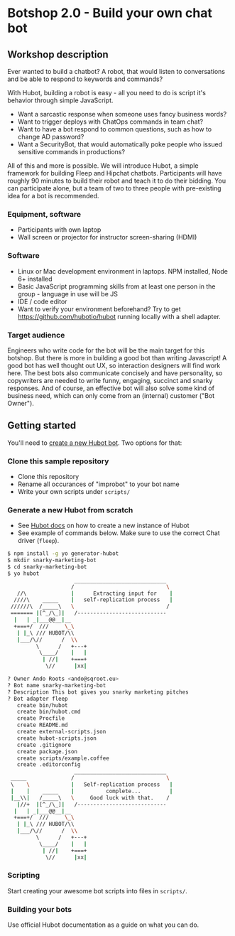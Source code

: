 # Botshop 2.0 - Build your own chat bot

## Workshop description

Ever wanted to build a chatbot? A robot, that would listen to conversations and be able to respond to keywords and commands?

With Hubot, building a robot is easy - all you need to do is script it's behavior through simple JavaScript.

- Want a sarcastic response when someone uses fancy business words?
- Want to trigger deploys with ChatOps commands in team chat?
- Want to have a bot respond to common questions, such as how to change AD password?
- Want a SecurityBot, that would automatically poke people who issued sensitive commands in productions?

All of this and more is possible. We will introduce Hubot, a simple framework for building Fleep and Hipchat chatbots. Participants will have roughly 90 minutes to build their robot and teach it to do their bidding. You can participate alone, but a team of two to three people with pre-existing idea for a bot is recommended.

### Equipment, software

- Participants with own laptop
- Wall screen or projector for instructor screen-sharing (HDMI)

### Software

- Linux or Mac development environment in laptops. NPM installed, Node 6+ installed
- Basic JavaScript programming skills from at least one person in the group - language in use will be JS
- IDE / code editor
- Want to verify your environment beforehand? Try to get https://github.com/hubotio/hubot running locally with a shell adapter.

### Target audience

Engineers who write code for the bot will be the main target for this botshop. But there is more in building a good bot than writing Javascript! A good bot has well thought out UX, so interaction designers will find work here. The best bots also communicate concisely and have personality, so copywriters are needed to write funny, engaging, succinct and snarky responses. And of course, an effective bot will also solve some kind of business need, which can only come from an (internal) customer ("Bot Owner").

## Getting started

You'll need to [create a new Hubot bot](https://hubot.github.com/docs/). Two options for that:

### Clone this sample repository

- Clone this repository
- Rename all occurances of "improbot" to your bot name
- Write your own scripts under `scripts/`

### Generate a new Hubot from scratch

- See [Hubot docs](https://hubot.github.com/docs/) on how to create a new instance of Hubot
- See example of commands below. Make sure to use the correct Chat driver (`fleep`).

```bash
$ npm install -g yo generator-hubot
$ mkdir snarky-marketing-bot
$ cd snarky-marketing-bot
$ yo hubot
                     _____________________________  
                    /                             \ 
   //\              |      Extracting input for    |
  ////\    _____    |   self-replication process   |
 //////\  /_____\   \                             / 
 ======= |[^_/\_]|   /----------------------------  
  |   | _|___@@__|__                                
  +===+/  ///     \_\                               
   | |_\ /// HUBOT/\\                             
   |___/\//      /  \\                            
         \      /   +---+                            
          \____/    |   |                            
           | //|    +===+                            
            \//      |xx|                            

? Owner Ando Roots <ando@sqroot.eu>
? Bot name snarky-marketing-bot
? Description This bot gives you snarky marketing pitches
? Bot adapter fleep
   create bin/hubot
   create bin/hubot.cmd
   create Procfile
   create README.md
   create external-scripts.json
   create hubot-scripts.json
   create .gitignore
   create package.json
   create scripts/example.coffee
   create .editorconfig
                     _____________________________  
 _____              /                             \ 
 \    \             |   Self-replication process   |
 |    |    _____    |          complete...         |
 |__\\|   /_____\   \     Good luck with that.    / 
   |//+  |[^_/\_]|   /----------------------------  
  |   | _|___@@__|__                                
  +===+/  ///     \_\                               
   | |_\ /// HUBOT/\\                             
   |___/\//      /  \\                            
         \      /   +---+                            
          \____/    |   |                            
           | //|    +===+                            
            \//      |xx|
```

### Scripting

Start creating your awesome bot scripts into files in `scripts/`.

### Building your bots

Use official Hubot documentation as a guide on what you can do.

